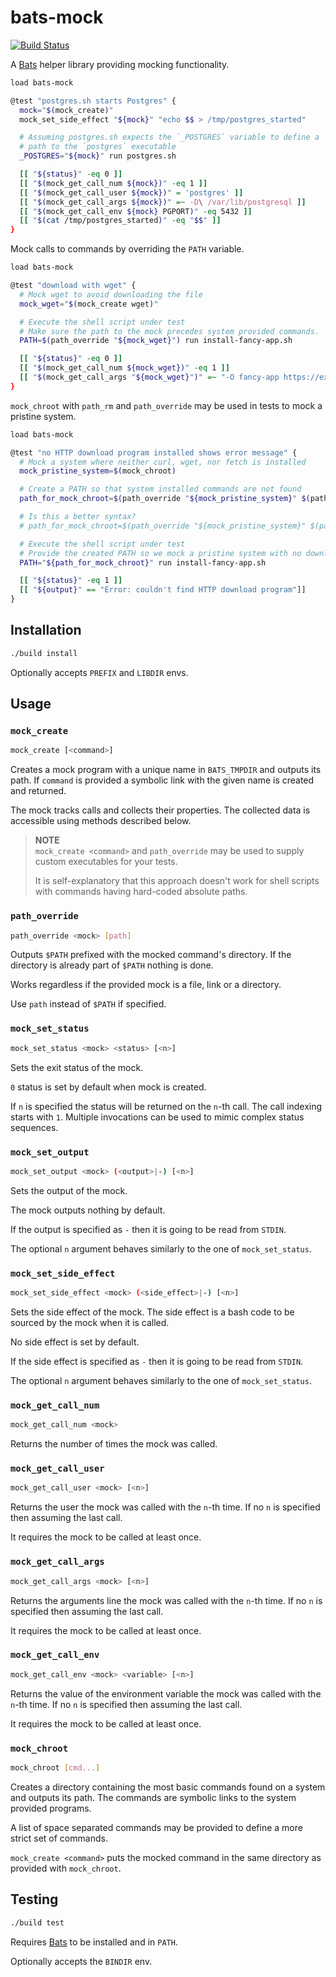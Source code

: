 # bats-mock

[![Build Status](https://travis-ci.org/grayhemp/bats-mock.svg?branch=master)](https://travis-ci.org/grayhemp/bats-mock)

A [Bats][bats-core] helper library providing mocking functionality.

```bash
load bats-mock

@test "postgres.sh starts Postgres" {
  mock="$(mock_create)"
  mock_set_side_effect "${mock}" "echo $$ > /tmp/postgres_started"

  # Assuming postgres.sh expects the `_POSTGRES` variable to define a
  # path to the `postgres` executable
  _POSTGRES="${mock}" run postgres.sh

  [[ "${status}" -eq 0 ]]
  [[ "$(mock_get_call_num ${mock})" -eq 1 ]]
  [[ "$(mock_get_call_user ${mock})" = 'postgres' ]]
  [[ "$(mock_get_call_args ${mock})" =~ -D\ /var/lib/postgresql ]]
  [[ "$(mock_get_call_env ${mock} PGPORT)" -eq 5432 ]]
  [[ "$(cat /tmp/postgres_started)" -eq "$$" ]]
}
```

Mock calls to commands by overriding the `PATH` variable.

```bash
load bats-mock

@test "download with wget" {
  # Mock wget to avoid downloading the file
  mock_wget="$(mock_create wget)"

  # Execute the shell script under test
  # Make sure the path to the mock precedes system provided commands.
  PATH=$(path_override "${mock_wget}") run install-fancy-app.sh

  [[ "${status}" -eq 0 ]]
  [[ "$(mock_get_call_num ${mock_wget})" -eq 1 ]]
  [[ "$(mock_get_call_args "${mock_wget}")" =~ "-O fancy-app https://example.org/fancy-app.js" ]]
}
```

`mock_chroot` with `path_rm` and `path_override` may be used in tests to mock a pristine system.

```bash
load bats-mock

@test "no HTTP download program installed shows error message" {
  # Mock a system where neither curl, wget, nor fetch is installed
  mock_pristine_system=$(mock_chroot)

  # Create a PATH so that system installed commands are not found
  path_for_mock_chroot=$(path_override "${mock_pristine_system}" $(path_rm /bin $(path_rm /usr/bin)))

  # Is this a better syntax?
  # path_for_mock_chroot=$(path_override "${mock_pristine_system}" $(path_rm ( /bin /usr/bin ) ))

  # Execute the shell script under test
  # Provide the created PATH so we mock a pristine system with no download commands installed
  PATH="${path_for_mock_chroot}" run install-fancy-app.sh

  [[ "${status}" -eq 1 ]]
  [[ "${output}" == "Error: couldn't find HTTP download program"]]
}
```


## Installation

```bash
./build install
```

Optionally accepts `PREFIX` and `LIBDIR` envs.

## Usage

### `mock_create`

```bash
mock_create [<command>]
```

Creates a mock program with a unique name in `BATS_TMPDIR` and outputs its path.
If `command` is provided a symbolic link with the given name is created and returned.

The mock tracks calls and collects their properties. The collected data is
accessible using methods described below.

> **NOTE**  
> `mock_create <command>` and `path_override` may be used to supply custom executables for your tests.
>
> It is self-explanatory that this approach doesn't work for shell scripts with
> commands having hard-coded absolute paths.

### `path_override`

```bash
path_override <mock> [path]
```

Outputs `$PATH` prefixed with the mocked command's directory. If the directory
is already part of `$PATH` nothing is done.

Works regardless if the provided mock is a file, link or a directory.

Use `path` instead of `$PATH` if specified.

### `mock_set_status`

```bash
mock_set_status <mock> <status> [<n>]
```

Sets the exit status of the mock.

`0` status is set by default when mock is created.

If `n` is specified the status will be returned on the `n`-th
call. The call indexing starts with `1`. Multiple invocations can be
used to mimic complex status sequences.

### `mock_set_output`

```bash
mock_set_output <mock> (<output>|-) [<n>]
```

Sets the output of the mock.

The mock outputs nothing by default.

If the output is specified as `-` then it is going to be read from
`STDIN`.

The optional `n` argument behaves similarly to the one of `mock_set_status`.

### `mock_set_side_effect`

```bash
mock_set_side_effect <mock> (<side_effect>|-) [<n>]
```

Sets the side effect of the mock. The side effect is a bash code to be
sourced by the mock when it is called.

No side effect is set by default.

If the side effect is specified as `-` then it is going to be read
from `STDIN`.

The optional `n` argument behaves similarly to the one of `mock_set_status`.

### `mock_get_call_num`

```bash
mock_get_call_num <mock>
```

Returns the number of times the mock was called.

### `mock_get_call_user`

```bash
mock_get_call_user <mock> [<n>]
```

Returns the user the mock was called with the `n`-th time. If no `n`
is specified then assuming the last call.

It requires the mock to be called at least once.

### `mock_get_call_args`

```bash
mock_get_call_args <mock> [<n>]
```

Returns the arguments line the mock was called with the `n`-th
time. If no `n` is specified then assuming the last call.

It requires the mock to be called at least once.

### `mock_get_call_env`

```bash
mock_get_call_env <mock> <variable> [<n>]
```

Returns the value of the environment variable the mock was called with
the `n`-th time. If no `n` is specified then assuming the last call.

It requires the mock to be called at least once.

### `mock_chroot`

```bash
mock_chroot [cmd...]
```

Creates a directory containing the most basic commands found on a system and
outputs its path. The commands are symbolic links to the system provided programs.

A list of space separated commands may be provided to define a more strict set
of commands.

`mock_create <command>` puts the mocked command in the same directory as
provided with `mock_chroot`.


## Testing

```bash
./build test
```

Requires [Bats][bats-core] to be installed and in `PATH`.

Optionally accepts the `BINDIR` env.

<!-- Links -->

[bats-core]: https://github.com/bats-core/bats-core
